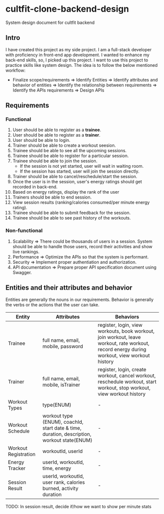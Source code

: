 # cultfit-clone-backend-design
System design document for cultfit backend

## Intro
I have created this project as my side project. I am a full-stack developer with proficiency in front-end app development. I wanted to enhance my back-end skills, so, I picked up this project. I want to use this project to practice skills like system design. The idea is to follow the below mentioned workflow: 
* Finalize scope/requirements => Identify Entities => Identify attributes and behavior of entities => Identify the relationship between requirements => Identify the APIs requirements => Design APIs
  
## Requirements
  ### Functional
   1. User should be able to register as a **trainee**.
   2. User should be able to register as a **trainer**.
   3. User should be able to login.
   4. Trainer should be able to create a workout seesion.
   5. Trainee should be able to see all the upcoming sessions.
   6. Trainee should be able to register for a particular session.
   7. Trainee should be able to join the session.
      * If the session is not yet started, user will wait in waiting room.
      * If the session has started, user will join the session directly.
   8. Trainer should be able to cancel/reschedule/start the session.
   9. Once the user is in the session, user's energy ratings should get recorded in back-end.
   10. Based on energy ratings, display the rank of the user
   11. Trainers should be able to end session.
   12. View session results (ranking/calories consumed/per minute energy rating).
   13. Trainee should be able to submit feedback for the session.
   14. Trainee should be able to see past history of the workouts.
    
  ### Non-functional
   1. Scalability => There could be thousands of users in a session. 
                     System should be able to handle those users, record their activities and show live rankings.
   2. Performance => Optimize the APIs so that the system is performant.
   3. Security => Implement proper authentiation and authorization.
   4. API documentation => Prepare proper API specification document using Swagger.
   
## Entities and their attributes and behavior
Entities are generally the nouns in our requirements. Behavior is generally the verbs or the actions that the user can take.

|Entity|Attributes|Behaviors|
|------|----------|---------|
|Trainee|full name, email, mobile, password| register, login, view workouts, book workout, join workout, leave workout, rate workout, record energy during workout, view workout history|
|Trainer|full name, email, mobile, isTrainer| register, login, create workout, cancel workout, reschedule workout, start workout, stop workout, view workout history|
|Workout Types| type(ENUM)|-|
|Workout Schedule|workout type (ENUM), coachId, start date & time, duration, description, workout state(ENUM)|-|
|Workout Registration|workoutId, userId|-|
|Energy Tracker|userId, workoutId, time, energy|-|
|Session Result|userId, workoutId, user rank, calories burned, activity duration|-|

TODO: In session result, decide if/how we want to show per minute stats
  
  
  


